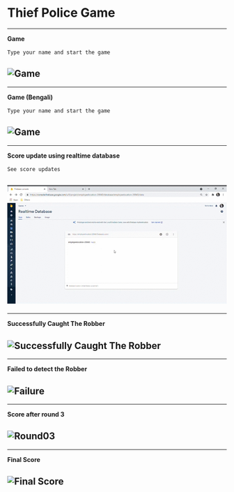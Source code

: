 # Thief Police Game

-----------------------------------
**Game**
```
Type your name and start the game
```
![Game](https://github.com/Faizun-Faria/Thief-Robber-Landlord-Police/blob/main/Preview/gif_english.gif)
-----------------------------------


-----------------------------------
**Game (Bengali)**
```
Type your name and start the game
```
![Game](https://github.com/Faizun-Faria/Thief-Robber-Landlord-Police/blob/main/Preview/gif_TRLP_Bangla.gif)
-----------------------------------


-----------------------------------
**Score update using realtime database**
```
See score updates
```
![Game](https://github.com/Faizun-Faria/Thief-Robber-Landlord-Police/blob/main/Preview/gif_Realtime_Database.gif)
-----------------------------------


-----------------------------------
**Successfully Caught The Robber**

![Successfully Caught The Robber](https://github.com/Faizun-Faria/Thief_Police_Game/blob/main/Preview/Caught_Robber.png)
-----------------------------------


-----------------------------------
**Failed to detect the Robber**

![Failure](https://github.com/Faizun-Faria/Thief_Police_Game/blob/main/Preview/Failure.png)
-----------------------------------


-----------------------------------
**Score after round 3**

![Round03](https://github.com/Faizun-Faria/Thief_Police_Game/blob/main/Preview/Round_03.png)
-----------------------------------


-----------------------------------
**Final Score**

![Final Score](https://github.com/Faizun-Faria/Thief_Police_Game/blob/main/Preview/Final%20Score.png)
-----------------------------------
